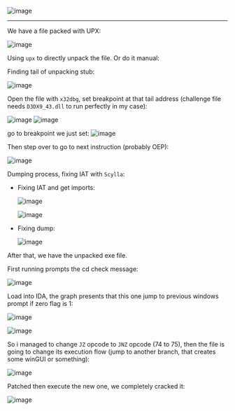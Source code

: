 ![image](https://github.com/user-attachments/assets/ce5f66f1-9e9f-48ae-9fd8-b5ce4f175dcc)

----
We have a file packed with UPX:

![image](https://github.com/user-attachments/assets/466e2bd7-cd9e-4c0b-90c1-e9dff14ae8ed)

Using `upx` to directly unpack the file. Or do it manual:

Finding tail of unpacking stub:

![image](https://github.com/user-attachments/assets/0a07d7e0-014e-47aa-bef9-92a3c45719bc)

Open the file with `x32dbg`, set breakpoint at that tail address (challenge file needs `D3DX9_43.dll` to run perfectly in my case):

![image](https://github.com/user-attachments/assets/9b97776f-e359-45e4-a00c-58bb9ce1ccf1)
![image](https://github.com/user-attachments/assets/c6d916bc-856a-4349-83f0-4b6a6c819148)

go to breakpoint we just set:
![image](https://github.com/user-attachments/assets/69515760-754c-4dc3-bb38-ceee6cd34efa)

Then step over to go to next instruction (probably OEP):

![image](https://github.com/user-attachments/assets/de2d6836-80e3-4a57-bc3d-d4be9fee6181)

Dumping process, fixing IAT with `Scylla`:

+ Fixing IAT and get imports:

  ![image](https://github.com/user-attachments/assets/c8b447e0-bacb-45e6-9068-546f204b5374)

  ![image](https://github.com/user-attachments/assets/88dfb5ca-b77f-4097-976d-dab5317eebbb)

+ Fixing dump:

  ![image](https://github.com/user-attachments/assets/f9324e50-559e-4a12-b644-a7de157f3b5f)

After that, we have the unpacked exe file.

First running prompts the cd check message:

![image](https://github.com/user-attachments/assets/b61d0744-ce5c-4708-9338-5bf5d3525e88)

Load into IDA, the graph presents that this one jump to previous windows prompt if zero flag is 1:

![image](https://github.com/user-attachments/assets/8d72c099-b8bc-4b28-a347-ee6d787fbd7c)

![image](https://github.com/user-attachments/assets/83657b2c-e79c-40bf-a8e4-d8578c0b1979)

So i managed to change `JZ` opcode to `JNZ` opcode (74 to 75), then the file is going to change its execution flow (jump to another branch, that creates some winGUI or something):

![image](https://github.com/user-attachments/assets/cd0e0757-ef42-48fd-99c6-fccc541e3712)

Patched then execute the new one, we completely cracked it:

![image](https://github.com/user-attachments/assets/fa95e61c-853c-40fc-9de5-16ee38e3f1e7)


